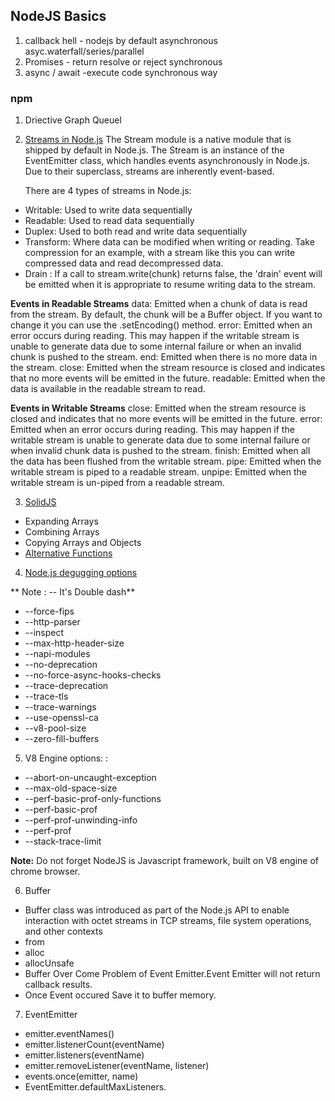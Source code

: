 ## NodeJS Basics

1. callback hell - nodejs by default asynchronous asyc.waterfall/series/parallel
2. Promises - return resolve or reject synchronous
3. async / await -execute code synchronous  way

### npm 
1. Driective Graph Queuel
2. [Streams in Node.js](https://stackabuse.com/introduction-to-node-js-streams/)
The Stream module is a native module that is shipped by default in Node.js. The Stream is an instance of the EventEmitter class, which handles events asynchronously in Node.js. Due to their superclass, streams are inherently event-based.

    There are 4 types of streams in Node.js:
- Writable: Used to write data sequentially
- Readable: Used to read data sequentially
- Duplex: Used to both read and write data sequentially
- Transform: Where data can be modified when writing or reading. Take compression for an example, with a stream like this you can write compressed data and read decompressed data.
- Drain : If a call to stream.write(chunk) returns false, the 'drain' event will be emitted when it is appropriate to resume writing data to the stream.

 **Events in Readable Streams**
data: Emitted when a chunk of data is read from the stream. By default, the chunk will be a Buffer object. If you want to change it you can use the .setEncoding() method.
error: Emitted when an error occurs during reading. This may happen if the writable stream is unable to generate data due to some internal failure or when an invalid chunk is pushed to the stream.
end: Emitted when there is no more data in the stream.
close: Emitted when the stream resource is closed and indicates that no more events will be emitted in the future.
readable: Emitted when the data is available in the readable stream to read.

 **Events in Writable Streams**
close: Emitted when the stream resource is closed and indicates that no more events will be emitted in the future.
error: Emitted when an error occurs during reading. This may happen if the writable stream is unable to generate data due to some internal failure or when invalid chunk data is pushed to the stream.
finish: Emitted when all the data has been flushed from the writable stream.
pipe: Emitted when the writable stream is piped to a readable stream.
unpipe: Emitted when the writable stream is un-piped from a readable stream.

3. [SolidJS](https://stackabuse.com/spread-operator-in-javascript/)
 - Expanding Arrays
 - Combining Arrays
 - Copying Arrays and Objects
 - [Alternative Functions](https://github.com/tusharbudhe0302/OOP/blob/master/JS/design-patters/JSREADME.md)

 4. [Node.js degugging options](https://nodejs.org/dist/latest-v12.x/docs/api/debugger.html)

** Note : -- It's Double dash**
- --force-fips
- --http-parser
- --inspect
- --max-http-header-size
- --napi-modules
- --no-deprecation
- --no-force-async-hooks-checks
- --trace-deprecation
- --trace-tls
- --trace-warnings
- --use-openssl-ca
- --v8-pool-size
- --zero-fill-buffers

5. V8 Engine options: :

- --abort-on-uncaught-exception
- --max-old-space-size
- --perf-basic-prof-only-functions
- --perf-basic-prof
- --perf-prof-unwinding-info
- --perf-prof
- --stack-trace-limit

**Note:**  Do not forget NodeJS is Javascript framework, built on V8 engine of chrome browser.

6. Buffer
-  Buffer class was introduced as part of the Node.js API to enable interaction with octet streams in TCP streams, file system operations, and other contexts
 - from
 - alloc
 - allocUnsafe
 - Buffer Over Come Problem of Event Emitter.Event Emitter will not return callback results.
 - Once Event occured Save it to buffer memory.

 7. EventEmitter
- emitter.eventNames()
- emitter.listenerCount(eventName)
-  emitter.listeners(eventName)
- emitter.removeListener(eventName, listener)
- events.once(emitter, name)
- EventEmitter.defaultMaxListeners.